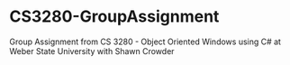 # CS3280-GroupAssignment
Group Assignment from CS 3280 - Object Oriented Windows using C# at Weber State University with Shawn Crowder
